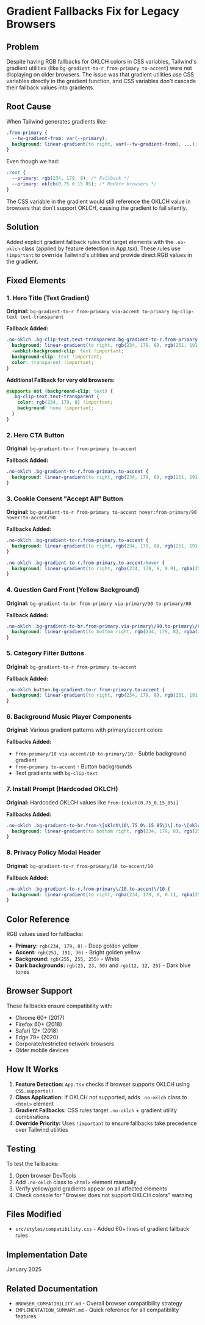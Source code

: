 # Gradient Fallbacks Fix for Legacy Browsers

## Problem
Despite having RGB fallbacks for OKLCH colors in CSS variables, Tailwind's gradient utilities (like `bg-gradient-to-r from-primary to-accent`) were not displaying on older browsers. The issue was that gradient utilities use CSS variables directly in the gradient function, and CSS variables don't cascade their fallback values into gradients.

## Root Cause
When Tailwind generates gradients like:
```css
.from-primary {
  --tw-gradient-from: var(--primary);
  background: linear-gradient(to right, var(--tw-gradient-from), ...);
}
```

Even though we had:
```css
:root {
  --primary: rgb(234, 179, 8); /* Fallback */
  --primary: oklch(0.75 0.15 85); /* Modern browsers */
}
```

The CSS variable in the gradient would still reference the OKLCH value in browsers that don't support OKLCH, causing the gradient to fail silently.

## Solution
Added explicit gradient fallback rules that target elements with the `.no-oklch` class (applied by feature detection in App.tsx). These rules use `!important` to override Tailwind's utilities and provide direct RGB values in the gradient.

## Fixed Elements

### 1. Hero Title (Text Gradient)
**Original:** `bg-gradient-to-r from-primary via-accent to-primary bg-clip-text text-transparent`

**Fallback Added:**
```css
.no-oklch .bg-clip-text.text-transparent.bg-gradient-to-r.from-primary.via-accent.to-primary {
  background: linear-gradient(to right, rgb(234, 179, 8), rgb(251, 191, 36), rgb(234, 179, 8)) !important;
  -webkit-background-clip: text !important;
  background-clip: text !important;
  color: transparent !important;
}
```

**Additional Fallback for very old browsers:**
```css
@supports not (background-clip: text) {
  .bg-clip-text.text-transparent {
    color: rgb(234, 179, 8) !important;
    background: none !important;
  }
}
```

### 2. Hero CTA Button
**Original:** `bg-gradient-to-r from-primary to-accent`

**Fallback Added:**
```css
.no-oklch .bg-gradient-to-r.from-primary.to-accent {
  background: linear-gradient(to right, rgb(234, 179, 8), rgb(251, 191, 36)) !important;
}
```

### 3. Cookie Consent "Accept All" Button
**Original:** `bg-gradient-to-r from-primary to-accent hover:from-primary/90 hover:to-accent/90`

**Fallbacks Added:**
```css
.no-oklch .bg-gradient-to-r.from-primary.to-accent {
  background: linear-gradient(to right, rgb(234, 179, 8), rgb(251, 191, 36)) !important;
}

.no-oklch .bg-gradient-to-r.from-primary.to-accent:hover {
  background: linear-gradient(to right, rgba(234, 179, 8, 0.9), rgba(251, 191, 36, 0.9)) !important;
}
```

### 4. Question Card Front (Yellow Background)
**Original:** `bg-gradient-to-br from-primary via-primary/90 to-primary/80`

**Fallback Added:**
```css
.no-oklch .bg-gradient-to-br.from-primary.via-primary\/90.to-primary\/80 {
  background: linear-gradient(to bottom right, rgb(234, 179, 8), rgba(234, 179, 8, 0.9), rgba(234, 179, 8, 0.8)) !important;
}
```

### 5. Category Filter Buttons
**Original:** `bg-gradient-to-r from-primary to-accent`

**Fallback Added:**
```css
.no-oklch button.bg-gradient-to-r.from-primary.to-accent {
  background: linear-gradient(to right, rgb(234, 179, 8), rgb(251, 191, 36)) !important;
}
```

### 6. Background Music Player Components
**Original:** Various gradient patterns with primary/accent colors

**Fallbacks Added:**
- `from-primary/10 via-accent/10 to-primary/10` - Subtle background gradient
- `from-primary to-accent` - Button backgrounds
- Text gradients with `bg-clip-text`

### 7. Install Prompt (Hardcoded OKLCH)
**Original:** Hardcoded OKLCH values like `from-[oklch(0.75_0.15_85)]`

**Fallbacks Added:**
```css
.no-oklch .bg-gradient-to-br.from-\[oklch\(0\.75_0\.15_85\)\].to-\[oklch\(0\.85_0\.18_90\)\] {
  background: linear-gradient(to bottom right, rgb(234, 179, 8), rgb(251, 191, 36)) !important;
}
```

### 8. Privacy Policy Modal Header
**Original:** `bg-gradient-to-r from-primary/10 to-accent/10`

**Fallback Added:**
```css
.no-oklch .bg-gradient-to-r.from-primary\/10.to-accent\/10 {
  background: linear-gradient(to right, rgba(234, 179, 8, 0.1), rgba(251, 191, 36, 0.1)) !important;
}
```

## Color Reference
RGB values used for fallbacks:
- **Primary:** `rgb(234, 179, 8)` - Deep golden yellow
- **Accent:** `rgb(251, 191, 36)` - Bright golden yellow
- **Background:** `rgb(255, 255, 255)` - White
- **Dark backgrounds:** `rgb(23, 23, 50)` and `rgb(12, 12, 25)` - Dark blue tones

## Browser Support
These fallbacks ensure compatibility with:
- Chrome 60+ (2017)
- Firefox 60+ (2018)
- Safari 12+ (2018)
- Edge 79+ (2020)
- Corporate/restricted network browsers
- Older mobile devices

## How It Works
1. **Feature Detection:** `App.tsx` checks if browser supports OKLCH using `CSS.supports()`
2. **Class Application:** If OKLCH not supported, adds `.no-oklch` class to `<html>` element
3. **Gradient Fallbacks:** CSS rules target `.no-oklch` + gradient utility combinations
4. **Override Priority:** Uses `!important` to ensure fallbacks take precedence over Tailwind utilities

## Testing
To test the fallbacks:
1. Open browser DevTools
2. Add `.no-oklch` class to `<html>` element manually
3. Verify yellow/gold gradients appear on all affected elements
4. Check console for "Browser does not support OKLCH colors" warning

## Files Modified
- `src/styles/compatibility.css` - Added 60+ lines of gradient fallback rules

## Implementation Date
January 2025

## Related Documentation
- `BROWSER_COMPATIBILITY.md` - Overall browser compatibility strategy
- `IMPLEMENTATION_SUMMARY.md` - Quick reference for all compatibility features
